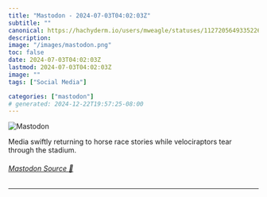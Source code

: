 ```yaml
---
title: "Mastodon - 2024-07-03T04:02:03Z"
subtitle: ""
canonical: https://hachyderm.io/users/mweagle/statuses/112720564933522622
description:
image: "/images/mastodon.png"
toc: false
date: 2024-07-03T04:02:03Z
lastmod: 2024-07-03T04:02:03Z
image: ""
tags: ["Social Media"]

categories: ["mastodon"]
# generated: 2024-12-22T19:57:25-08:00
---
```

![Mastodon](/images/mastodon.png)

<p>Media swiftly returning to horse race stories while velociraptors tear through the stadium.</p>


###### [Mastodon Source 🐘](https://hachyderm.io/@mweagle/112720564933522622)

___

